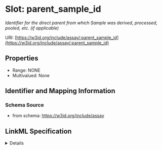 # Slot: parent_sample_id
_Identifier for the direct parent from which Sample was derived, processed, pooled, etc. (if applicable)_


URI: [https://w3id.org/include/assay/:parent_sample_id](https://w3id.org/include/assay/:parent_sample_id)



<!-- no inheritance hierarchy -->




## Properties

* Range: NONE
* Multivalued: None







## Identifier and Mapping Information







### Schema Source


* from schema: https://w3id.org/include/assay




## LinkML Specification

<details>
```yaml
name: parent_sample_id
definition_uri: include:parent_sample_id
description: Identifier for the direct parent from which Sample was derived, processed,
  pooled, etc. (if applicable)
from_schema: https://w3id.org/include/assay
rank: 1000
alias: parent_sample_id
domain_of:
- Biospecimen
- Biospecimen

```
</details>